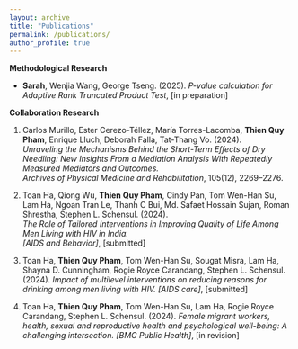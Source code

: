 ```yaml
---
layout: archive
title: "Publications"
permalink: /publications/
author_profile: true
---
```

**Methodological Research**
- **Sarah**, Wenjia Wang, George Tseng. (2025).
  *P-value calculation for Adaptive Rank Truncated Product Test*, [in preparation]
  
  
**Collaboration Research**
1. Carlos Murillo, Ester Cerezo-Téllez, María Torres-Lacomba, **Thien Quy Pham**, Enrique Lluch, Deborah Falla, Tat-Thang Vo. (2024).  
  *Unraveling the Mechanisms Behind the Short-Term Effects of Dry Needling: New Insights From a Mediation Analysis With Repeatedly Measured Mediators and Outcomes.*  
  _Archives of Physical Medicine and Rehabilitation_, 105(12), 2269–2276.

2. Toan Ha, Qiong Wu, **Thien Quy Pham**, Cindy Pan, Tom Wen-Han Su, Lam Ha, Ngoan Tran Le, Thanh C Bui, Md. Safaet Hossain Sujan, Roman Shrestha, Stephen L. Schensul. (2024).  
  *The Role of Tailored Interventions in Improving Quality of Life Among Men Living with HIV in India.*  
  _[AIDS and Behavior]_, [submitted]
  
3. Toan Ha, **Thien Quy Pham**, Tom Wen-Han Su, Sougat Misra, Lam Ha, Shayna D. Cunningham, Rogie Royce Carandang, Stephen L. Schensul. (2024).
   *Impact of multilevel interventions on reducing reasons for drinking among men living with HIV.*
  _[AIDS care]_, [submitted]
  
4. Toan Ha, **Thien Quy Pham**, Tom Wen-Han Su, Lam Ha, Rogie Royce Carandang, Stephen L. Schensul. (2024).
   *Female migrant workers, health, sexual and reproductive health and psychological well-being: A challenging intersection.*
   _[BMC Public Health]_, [in revision]
